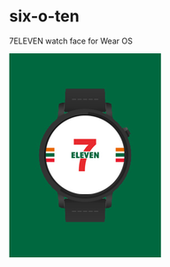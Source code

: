# six-o-ten
7ELEVEN watch face for Wear OS

[![](https://raw.githubusercontent.com/johnchrisdc/six-o-ten/master/screenshot.jpg)](https://raw.githubusercontent.com/johnchrisdc/six-o-ten/master/screenshot.jpg)
